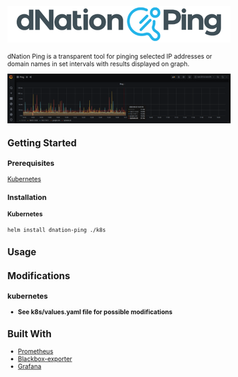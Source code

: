 ![alt text](images/dNPing_logo.png "dNation Ping logo")
-
dNation Ping is a transparent tool for pinging selected IP addresses or domain names in set intervals with results displayed on graph.

![alt text](images/ping_grafana_screenshot.png "dNation Ping GUI")

## Getting Started 
### Prerequisites

[Kubernetes](https://kubernetes.io/)

### Installation

#### Kubernetes
```bash
helm install dnation-ping ./k8s
```

## Usage


## Modifications
   
### kubernetes

* **See k8s/values.yaml file for possible modifications**    
    
## Built With

* [Prometheus](https://prometheus.io/)
* [Blackbox-exporter](https://github.com/prometheus/blackbox_exporter/blob/master/README.md)
* [Grafana](https://grafana.com/)














